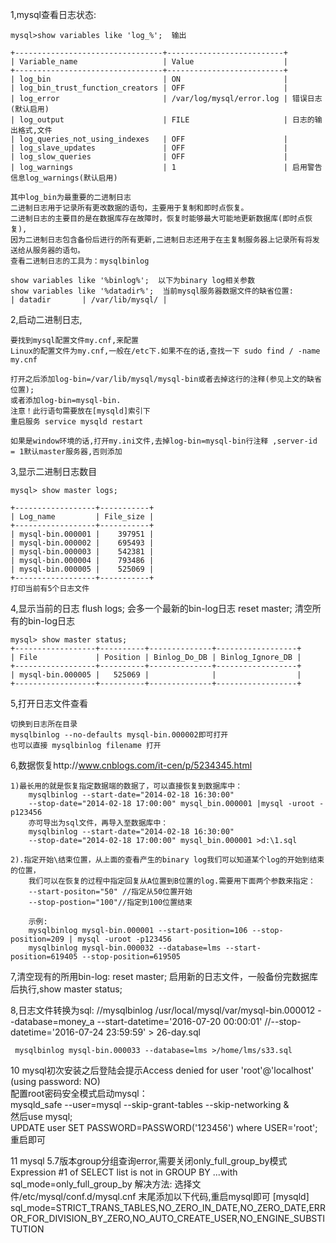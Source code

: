1,mysql查看日志状态:

    mysql>show variables like 'log_%';  输出
    
    +---------------------------------+--------------------------+
    | Variable_name                   | Value                    |
    +---------------------------------+--------------------------+
    | log_bin                         | ON                       |
    | log_bin_trust_function_creators | OFF                      |
    | log_error                       | /var/log/mysql/error.log | 错误日志(默认启用)
    | log_output                      | FILE                     | 日志的输出格式,文件
    | log_queries_not_using_indexes   | OFF                      |
    | log_slave_updates               | OFF                      |
    | log_slow_queries                | OFF                      |
    | log_warnings                    | 1                        | 启用警告信息log_warnings(默认启用)
    
    其中log_bin为最重要的二进制日志
    二进制日志用于记录所有更改数据的语句，主要用于复制和即时点恢复。
    二进制日志的主要目的是在数据库存在故障时，恢复时能够最大可能地更新数据库(即时点恢复),
    因为二进制日志包含备份后进行的所有更新,二进制日志还用于在主复制服务器上记录所有将发送给从服务器的语句。
    查看二进制日志的工具为：mysqlbinlog
    
    show variables like '%binlog%';  以下为binary log相关参数  
    show variables like '%datadir%';  当前mysql服务器数据文件的缺省位置:  
    | datadir       | /var/lib/mysql/ |
    
2,启动二进制日志,
    
    要找到mysql配置文件my.cnf,来配置    
    Linux的配置文件为my.cnf,一般在/etc下.如果不在的话,查找一下 sudo find / -name my.cnf
    
    打开之后添加log-bin=/var/lib/mysql/mysql-bin或者去掉这行的注释(参见上文的缺省位置);
    或者添加log-bin=mysql-bin.
    注意！此行语句需要放在[mysqld]索引下
    重启服务 service mysqld restart 
    
    如果是window环境的话,打开my.ini文件,去掉log-bin=mysql-bin行注释 ,server-id  = 1默认master服务器,否则添加 
    
3,显示二进制日志数目

    mysql> show master logs; 
    
    +------------------+-----------+
    | Log_name         | File_size |
    +------------------+-----------+
    | mysql-bin.000001 |    397951 |
    | mysql-bin.000002 |    695493 |
    | mysql-bin.000003 |    542381 |
    | mysql-bin.000004 |    793486 |
    | mysql-bin.000005 |    525069 |
    +------------------+-----------+ 
    打印当前有5个日志文件
    
4,显示当前的日志 
    flush logs; 会多一个最新的bin-log日志
    reset master; 清空所有的bin-log日志

    mysql> show master status; 
    +------------------+----------+--------------+------------------+
    | File             | Position | Binlog_Do_DB | Binlog_Ignore_DB |
    +------------------+----------+--------------+------------------+
    | mysql-bin.000005 |   525069 |              |                  |
    +------------------+----------+--------------+------------------+
    
5,打开日志文件查看
    
    切换到日志所在目录
    mysqlbinlog --no-defaults mysql-bin.000002即可打开
    也可以直接 mysqlbinlog filename 打开
    
6,数据恢复http://www.cnblogs.com/it-cen/p/5234345.html
    
    1)最长用的就是恢复指定数据端的数据了，可以直接恢复到数据库中：
        mysqlbinlog --start-date="2014-02-18 16:30:00" 
        --stop-date="2014-02-18 17:00:00" mysql_bin.000001 |mysql -uroot -p123456
        亦可导出为sql文件，再导入至数据库中：
        mysqlbinlog --start-date="2014-02-18 16:30:00" 
        --stop-date="2014-02-18 17:00:00" mysql_bin.000001 >d:\1.sql

    2).指定开始\结束位置，从上面的查看产生的binary log我们可以知道某个log的开始到结束的位置，
        我们可以在恢复的过程中指定回复从A位置到B位置的log.需要用下面两个参数来指定：
        --start-positon="50" //指定从50位置开始
        --stop-postion="100"//指定到100位置结束 
        
        示例:
        mysqlbinlog mysql-bin.000001 --start-position=106 --stop-position=209 | mysql -uroot -p123456
		mysqlbinlog mysql-bin.000032 --database=lms --start-position=619405 --stop-position=619505
    
7,清空现有的所用bin-log: reset master;
    	启用新的日志文件，一般备份完数据库后执行,show master status;
    
8,日志文件转换为sql:
    	//mysqlbinlog  /usr/local/mysql/var/mysql-bin.000012 --database=money_a --start-datetime='2016-07-20 00:00:01' 
    	//--stop-datetime='2016-07-24 23:59:59'   > 26-day.sql
    
   	 mysqlbinlog mysql-bin.000033 --database=lms >/home/lms/s33.sql
	
	
10 mysql初次安装之后登陆会提示Access denied for user 'root'@'localhost' (using password: NO)   
   	 配置root密码安全模式启动mysql：  
	 mysqld_safe --user=mysql --skip-grant-tables --skip-networking &    
	 然后use mysql;  
	 UPDATE user SET PASSWORD=PASSWORD('123456') where USER='root';重启即可
	 
11 mysql 5.7版本group分组查询error,需要关闭only_full_group_by模式
   Expression #1 of SELECT list is not in GROUP BY ...with sql_mode=only_full_group_by
   解决方法:
   选择文件/etc/mysql/conf.d/mysql.cnf
   末尾添加以下代码,重启mysql即可
   [mysqld]      sql_mode=STRICT_TRANS_TABLES,NO_ZERO_IN_DATE,NO_ZERO_DATE,ERROR_FOR_DIVISION_BY_ZERO,NO_AUTO_CREATE_USER,NO_ENGINE_SUBSTITUTION
   
    
    
    
    
    
    
    
    
    
    
    
    
    
    
